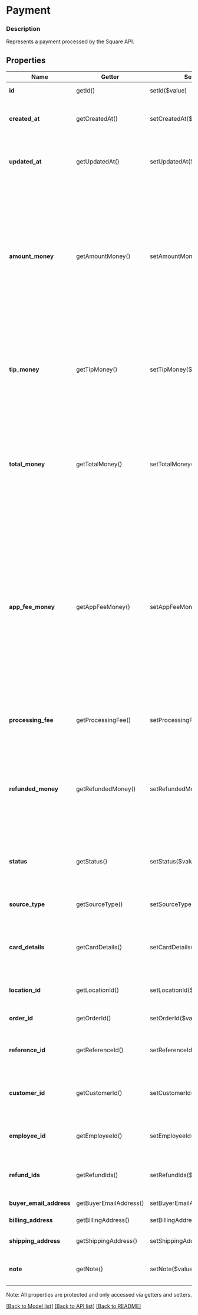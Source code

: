 # Payment

### Description

Represents a payment processed by the Square API.

## Properties
Name | Getter | Setter | Type | Description | Notes
------------ | ------------- | ------------- | ------------- | ------------- | -------------
**id** | getId() | setId($value) | **string** | Unique ID for the payment. | [optional] 
**created_at** | getCreatedAt() | setCreatedAt($value) | **string** | Timestamp of when the payment was created, in RFC 3339 format. | [optional] 
**updated_at** | getUpdatedAt() | setUpdatedAt($value) | **string** | Timestamp of when the payment was last updated, in RFC 3339 format. | [optional] 
**amount_money** | getAmountMoney() | setAmountMoney($value) | [**\SquareConnect\Model\Money**](Money.md) | The amount of money processed for this payment, not including &#x60;tip_money&#x60;. Specified in the smallest denomination of the applicable currency. For example, US dollar amounts are specified in cents. For more information, see [Working with monetary amounts](https://developer.squareup.com/docs/build-basics/working-with-monetary-amounts). | [optional] 
**tip_money** | getTipMoney() | setTipMoney($value) | [**\SquareConnect\Model\Money**](Money.md) | The amount designated as a tip. Specified in the smallest denomination of the applicable currency. For example, US dollar amounts are specified in cents. | [optional] 
**total_money** | getTotalMoney() | setTotalMoney($value) | [**\SquareConnect\Model\Money**](Money.md) | The total money for the payment, including &#x60;amount_money&#x60; and &#x60;tip_money&#x60;. Specified in the smallest denomination of the applicable currency. For example, US dollar amounts are specified in cents. | [optional] 
**app_fee_money** | getAppFeeMoney() | setAppFeeMoney($value) | [**\SquareConnect\Model\Money**](Money.md) | The amount of money the developer is taking as a fee for facilitating the payment on behalf of the seller. Specified in the smallest denomination of the applicable currency. For example, US dollar amounts are specified in cents.  For more information, see [Take Payments and Collect Fees](https://developer.squareup.com/docs/payments-api/take-payments-and-collect-fees).  Cannot be more than 90% of the &#x60;total_money&#x60; value. | [optional] 
**processing_fee** | getProcessingFee() | setProcessingFee($value) | [**\SquareConnect\Model\ProcessingFee[]**](ProcessingFee.md) | Processing fees and fee adjustments assessed by Square on this payment. | [optional] 
**refunded_money** | getRefundedMoney() | setRefundedMoney($value) | [**\SquareConnect\Model\Money**](Money.md) | Total amount of the payment refunded to-date. Specified in the smallest denomination of the applicable currency. For example, US dollar amounts are specified in cents. | [optional] 
**status** | getStatus() | setStatus($value) | **string** | Indicates whether the payment is &#x60;APPROVED&#x60;, &#x60;COMPLETED&#x60;, &#x60;CANCELED&#x60;, or &#x60;FAILED&#x60;. | [optional] 
**source_type** | getSourceType() | setSourceType($value) | **string** | The source type for this payment  Current values include: &#x60;CARD&#x60; | [optional] 
**card_details** | getCardDetails() | setCardDetails($value) | [**\SquareConnect\Model\CardPaymentDetails**](CardPaymentDetails.md) | Non-confidential details about the source. Only populated if the &#x60;source_type&#x60; is &#x60;CARD&#x60;. | [optional] 
**location_id** | getLocationId() | setLocationId($value) | **string** | ID of the location associated with the payment. | [optional] 
**order_id** | getOrderId() | setOrderId($value) | **string** | ID of the order associated with this payment. | [optional] 
**reference_id** | getReferenceId() | setReferenceId($value) | **string** | An optional ID that associates this payment with an entity in another system. | [optional] 
**customer_id** | getCustomerId() | setCustomerId($value) | **string** | An optional customer_id to be entered by the developer when creating a payment. | [optional] 
**employee_id** | getEmployeeId() | setEmployeeId($value) | **string** | An optional ID of the employee associated with taking this payment. | [optional] 
**refund_ids** | getRefundIds() | setRefundIds($value) | **string[]** | List of &#x60;refund_id&#x60;s identifying refunds for this payment. | [optional] 
**buyer_email_address** | getBuyerEmailAddress() | setBuyerEmailAddress($value) | **string** | The buyer&#39;s e-mail address | [optional] 
**billing_address** | getBillingAddress() | setBillingAddress($value) | [**\SquareConnect\Model\Address**](Address.md) | The buyer&#39;s billing address | [optional] 
**shipping_address** | getShippingAddress() | setShippingAddress($value) | [**\SquareConnect\Model\Address**](Address.md) | The buyer&#39;s shipping address | [optional] 
**note** | getNote() | setNote($value) | **string** | An optional note to include when creating a payment | [optional] 

Note: All properties are protected and only accessed via getters and setters.

[[Back to Model list]](../../README.md#documentation-for-models) [[Back to API list]](../../README.md#documentation-for-api-endpoints) [[Back to README]](../../README.md)

